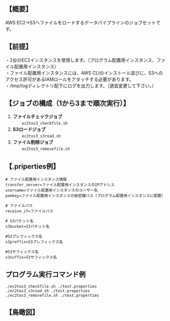 ## 【概要】
AWS EC2→S3へファイルをロードするデータパイプラインのジョブセットです。  

## 【前提】
・2台のEC2インスタンスを使用します。（プログラム配置用インスタンス、ファイル配置用インスタンス）  
・ファイル配置用インスタンスには、AWS CLIのインストール並びに、S3へのアクセス許可があるIAMロールをアタッチする必要があります。     
・/tmp/logディレクトリ配下にログを出力します。（適宜変更して下さい。）  

## 【ジョブの構成（1から3まで順次実行）】
1. **ファイルチェックジョブ**  
　　`ec2tos3_checkfile.sh`
2. **S3ロードジョブ**  
　　`ec2tos3_s3road.sh`
3. **ファイル削除ジョブ**  
　　`ec2tos3_removefile.sh`

## 【.priperties例】
```
# ファイル配置用インスタンス情報
transfer_server=ファイル配置用インスタンスのIPアドレス
username=ファイル配置用インスタンスのユーザー名
pemkey=ファイル配置用インスタンスの秘密鍵パス（プログラム配置用インスタンスに配置）

# ファイルパス
receive_if=ファイルパス

# S3バケット名
s3bucket=S3バケット名

#S3プレフィックス名
s3preffix=S3プレフィックス名

#S3サフィックス名
s3suffix=S3サフィックス名
```

## プログラム実行コマンド例
```
./ec2tos3_checkfile.sh ./test.properties
./ec2tos3_s3road.sh ./test.properties
./ec2tos3_removefile.sh ./test.properties
```

## 【鳥瞰図】






